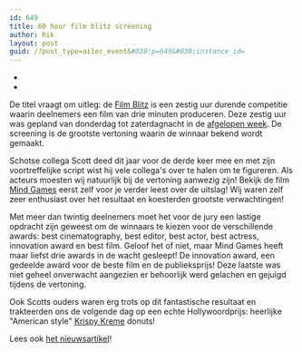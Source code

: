 ```yaml
---
id: 649
title: 60 hour film blitz screening
author: Rik
layout: post
guid: /?post_type=ai1ec_event&#038;p=649&#038;instance_id=
---
```

-
-
De titel vraagt om uitleg: de [Film Blitz][1] is een zestig uur durende competitie waarin deelnemers een film van drie minuten produceren. Deze zestig uur was gepland van donderdag tot zaterdagnacht in de [afgelopen week][2]. De screening is de grootste vertoning waarin de winnaar bekend wordt gemaakt.

Schotse collega Scott deed dit jaar voor de derde keer mee en met zijn voortreffelijke script wist hij vele collega's over te halen om te figureren. Als acteurs moesten wij natuurlijk bij de vertoning aanwezig zijn! Bekijk de film [Mind Games][3] eerst zelf voor je verder leest over de uitslag! Wij waren zelf zeer enthusiast over het resultaat en koesterden grootste verwachtingen!

Met meer dan twintig deelnemers moet het voor de jury een lastige opdracht zijn geweest om de winnaars te kiezen voor de verschillende awards: best cinematography, best editor, best actor, best actress, innovation award en best film. Geloof het of niet, maar Mind Games heeft maar liefst drie awards in de wacht gesleept! De innovation award, een gedeelde award voor de beste film en de publieksprijs! Deze laatste was niet geheel onverwacht aangezien er behoorlijk werd gelachen en gejuigd tijdens de vertoning.

Ook Scotts ouders waren erg trots op dit fantastische resultaat en trakteerden ons de volgende dag op een echte Hollywoordprijs: heerlijke "American style" [Krispy Kreme][4] donuts!

Lees ook [het nieuwsartikel][5]!

 [1]: http://www.60hourfilmblitz.com/
 [2]: /?p=567 "Week 10"
 [3]: https://www.youtube.com/watch?v=9bAkC8noyeU
 [4]: http://www.krispykreme.co.uk/
 [5]: http://www.thesaint-online.com/2014/03/2014-60-hour-film-blitz-showcases-the-best-in-st-andrews-student-filmmaking/